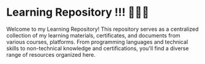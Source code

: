# Learning Repository !!! 👩‍💻✨

Welcome to my Learning Repository! This repository serves as a centralized collection of my learning materials, certificates, and documents from various courses, platforms. From programming languages and technical skills to non-technical knowledge and certifications, you'll find a diverse range of resources organized here.